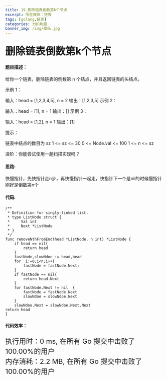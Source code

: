 ```yaml
---
title: 19.删除链表倒数第k个节点
excerpt: 所在模块：链表
tags: [golang,链表]
categories: 力扣刷题
banner_img: /img/壁纸.jpg
---
```


### <font size=6px>删除链表倒数第k个节点</font>

#### 题目描述：

给你一个链表，删除链表的倒数第 n 个结点，并且返回链表的头结点。

 

示例 1：


输入：head = [1,2,3,4,5], n = 2
输出：[1,2,3,5]
示例 2：

输入：head = [1], n = 1
输出：[]
示例 3：

输入：head = [1,2], n = 1
输出：[1]


提示：

链表中结点的数目为 sz
1 <= sz <= 30
0 <= Node.val <= 100
1 <= n <= sz


进阶：你能尝试使用一趟扫描实现吗？

#### 思路:

快慢指针，先快指针走n步，再快慢指针一起走，快指针下一个是nil的时候慢指针刚好是倒数第n个

#### 代码:

```golang
/**
 * Definition for singly-linked list.
 * type ListNode struct {
 *     Val int
 *     Next *ListNode
 * }
 */
func removeNthFromEnd(head *ListNode, n int) *ListNode {
    if head == nil{
        return head
    }
    fastNode,slowNdoe := head,head
    for  i:=0;i<n;i++{
        fastNode = fastNode.Next;
    }
    if fastNode == nil{
        return head.Next
    }
    for fastNode.Next != nil  {
        fastNode = fastNode.Next
        slowNdoe = slowNdoe.Next
    }
    slowNdoe.Next = slowNdoe.Next.Next
return head
}
```

#### 代码效率：

<p class="note note-primary"; style="font-size:22px">
   执行用时：0 ms, 在所有 Go 提交中击败了100.00%的用户<br>
   内存消耗：2.2 MB, 在所有 Go 提交中击败了100.00%的用户
</p>

